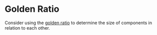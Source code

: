 # Golden Ratio

Consider using the [golden ratio](https://blog.marvelapp.com/golden-ratio-ui-design/) to determine the size of components in relation to each other.
